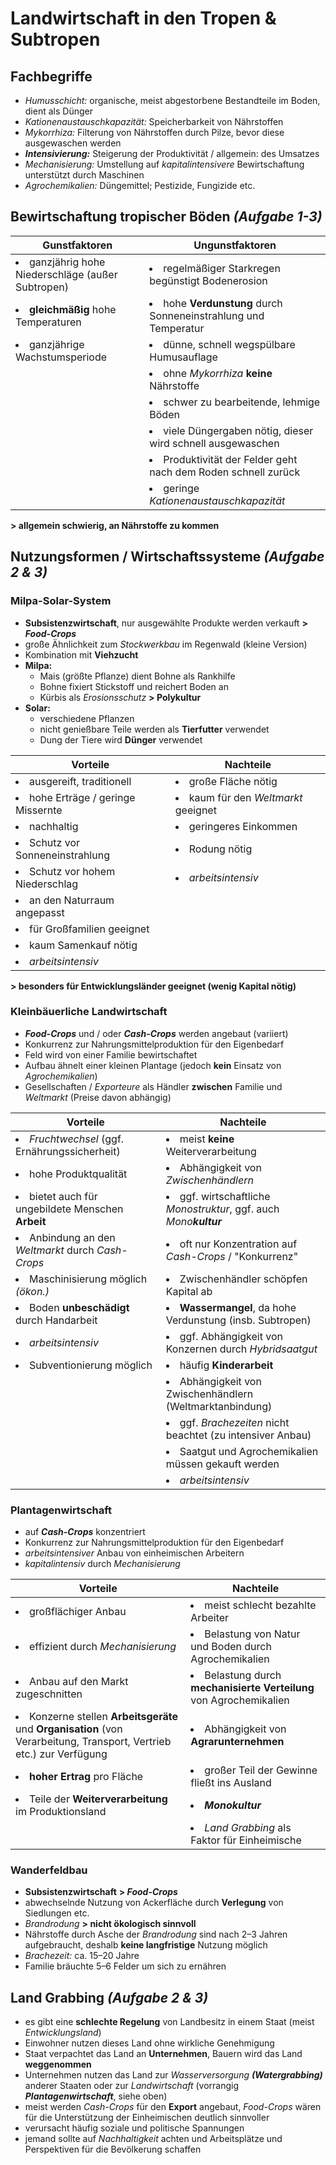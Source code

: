 # Landwirtschaft in den Tropen & Subtropen

## Fachbegriffe

- *Humusschicht:* organische, meist abgestorbene Bestandteile im Boden, dient als Dünger
- *Kationenaustauschkapazität:* Speicherbarkeit von Nährstoffen
- *Mykorrhiza:* Filterung von Nährstoffen durch Pilze, bevor diese ausgewaschen werden
- ***Intensivierung:*** Steigerung der Produktivität / allgemein: des Umsatzes
- *Mechanisierung:* Umstellung auf *kapitalintensivere* Bewirtschaftung unterstützt durch Maschinen
- *Agrochemikalien:* Düngemittel; Pestizide, Fungizide etc.

## Bewirtschaftung tropischer Böden *(Aufgabe 1-3)*

Gunstfaktoren | Ungunstfaktoren
--- | ---
<li>ganzjährig hohe Niederschläge (außer Subtropen)</li> | <li>regelmäßiger Starkregen begünstigt Bodenerosion</li>
<li>**gleichmäßig** hohe Temperaturen</li> | <li>hohe **Verdunstung** durch Sonneneinstrahlung und Temperatur</li>
<li>ganzjährige Wachstumsperiode</li> | <li>dünne, schnell wegspülbare Humusauflage</li>
| | <li>ohne *Mykorrhiza* **keine** Nährstoffe</li>
| | <li>schwer zu bearbeitende, lehmige Böden</li>
| | <li>viele Düngergaben nötig, dieser wird schnell ausgewaschen</li>
| | <li>Produktivität der Felder geht nach dem Roden schnell zurück</li>
| | <li>geringe *Kationenaustauschkapazität*</li>

**> allgemein schwierig, an Nährstoffe zu kommen**

## Nutzungsformen / Wirtschaftssysteme *(Aufgabe 2 & 3)*

### Milpa-Solar-System
- **Subsistenzwirtschaft**, nur ausgewählte Produkte werden verkauft **> *Food-Crops***
- große Ähnlichkeit zum *Stockwerkbau* im Regenwald (kleine Version)
- Kombination mit **Viehzucht**
- **Milpa:**
	- Mais (größte Pflanze) dient Bohne als Rankhilfe
	- Bohne fixiert Stickstoff und reichert Boden an
	- Kürbis als *Erosionsschutz* **> Polykultur**
- **Solar:**
	- verschiedene Pflanzen
	- nicht genießbare Teile werden als **Tierfutter** verwendet
	- Dung der Tiere wird **Dünger** verwendet

Vorteile | Nachteile
--- | ---
<li>ausgereift, traditionell</li> | <li>große Fläche nötig</li>
<li>hohe Erträge / geringe Missernte</li> | <li>kaum für den *Weltmarkt* geeignet</li>
<li>nachhaltig</li> | <li>geringeres Einkommen</li>
<li>Schutz vor Sonneneinstrahlung</li> | <li>Rodung nötig</li>
<li>Schutz vor hohem Niederschlag</li> | <li>*arbeitsintensiv*</li>
<li>an den Naturraum angepasst</li> |
<li>für Großfamilien geeignet</li> |
<li>kaum Samenkauf nötig</li> |
<li>*arbeitsintensiv*</li> |

**> besonders für Entwicklungsländer geeignet (wenig Kapital nötig)**

### Kleinbäuerliche Landwirtschaft
- ***Food-Crops*** und / oder ***Cash-Crops*** werden angebaut (variiert)
- Konkurrenz zur Nahrungsmittelproduktion für den Eigenbedarf
- Feld wird von einer Familie bewirtschaftet
- Aufbau ähnelt einer kleinen Plantage (jedoch **kein** Einsatz von *Agrochemikalien*)
- Gesellschaften / *Exporteure* als Händler **zwischen** Familie und *Weltmarkt* (Preise davon abhängig)

Vorteile | Nachteile
--- | ---
<li>*Fruchtwechsel* (ggf. Ernährungssicherheit)</li>| <li>meist **keine** Weiterverarbeitung</li>
<li>hohe Produktqualität</li> | <li>Abhängigkeit von *Zwischenhändlern*</li>
<li>bietet auch für ungebildete Menschen **Arbeit**</li> | <li>ggf. wirtschaftliche *Monostruktur*, ggf. auch *Mono**kultur***</li>
<li>Anbindung an den *Weltmarkt* durch *Cash-Crops*</li> | <li>oft nur Konzentration auf *Cash-Crops* / "Konkurrenz"</li>
<li>Maschinisierung möglich *(ökon.)*</li> | <li>Zwischenhändler schöpfen Kapital ab</li>
<li>Boden **unbeschädigt** durch Handarbeit</li> | <li>**Wassermangel**, da hohe Verdunstung (insb. Subtropen)</li>
<li>*arbeitsintensiv*</li> | <li>ggf. Abhängigkeit von Konzernen durch *Hybridsaatgut*</li>
<li>Subventionierung möglich</li> | <li>häufig **Kinderarbeit**</li>
| | <li>Abhängigkeit von Zwischenhändlern (Weltmarktanbindung)</li>
| | <li>ggf. *Brachezeiten* nicht beachtet (zu intensiver Anbau)</li>
| | <li>Saatgut und Agrochemikalien müssen gekauft werden</li>
| | <li>*arbeitsintensiv*</li>

### Plantagenwirtschaft
- auf ***Cash-Crops*** konzentriert
- Konkurrenz zur Nahrungsmittelproduktion für den Eigenbedarf
- *arbeitsintensiver* Anbau von einheimischen Arbeitern
- *kapitalintensiv* durch *Mechanisierung*

Vorteile | Nachteile
--- | ---
<li>großflächiger Anbau</li> | <li>meist schlecht bezahlte Arbeiter</li>
<li>effizient durch *Mechanisierung*</li> | <li>Belastung von Natur und Boden durch Agrochemikalien</li>
<li>Anbau auf den Markt zugeschnitten</li> | <li>Belastung durch **mechanisierte Verteilung** von Agrochemikalien</li>
<li>Konzerne stellen **Arbeitsgeräte** und **Organisation** (von Verarbeitung, Transport, Vertrieb etc.) zur Verfügung</li> | <li>Abhängigkeit von **Agrarunternehmen**</li>
<li>**hoher Ertrag** pro Fläche</li> | <li>großer Teil der Gewinne fließt ins Ausland</li>
<li>Teile der **Weiterverarbeitung** im Produktionsland</li> | <li>***Monokultur***</li>
| | <li>*Land Grabbing* als Faktor für Einheimische </li>

### Wanderfeldbau
- **Subsistenzwirtschaft** **> *Food-Crops***
- abwechselnde Nutzung von Ackerfläche durch **Verlegung** von Siedlungen etc.
- *Brandrodung* **> nicht ökologisch sinnvoll**
- Nährstoffe durch Asche der *Brandrodung* sind nach 2–3 Jahren aufgebraucht, deshalb **keine langfristige** Nutzung möglich
- *Brachezeit:* ca. 15–20 Jahre
- Familie bräuchte 5–6 Felder um sich zu ernähren

## Land Grabbing *(Aufgabe 2 & 3)*

- es gibt eine **schlechte Regelung** von Landbesitz in einem Staat (meist *Entwicklungsland*)
- Einwohner nutzen dieses Land ohne wirkliche Genehmigung
- Staat verpachtet das Land an **Unternehmen**, Bauern wird das Land **weggenommen**
- Unternehmen nutzen das Land zur *Wasserversorgung* ***(Watergrabbing)*** anderer Staaten oder zur *Landwirtschaft* (vorrangig ***Plantagenwirtschaft***, siehe oben)
- meist werden *Cash-Crops* für den **Export** angebaut, *Food-Crops* wären für die Unterstützung der Einheimischen deutlich sinnvoller
- verursacht häufig soziale und politische Spannungen
- jemand sollte auf *Nachhaltigkeit* achten und Arbeitsplätze und Perspektiven für die Bevölkerung schaffen

<!--stackedit_data:
eyJoaXN0b3J5IjpbNTM3NDc3ODE5LC00NjUwNzQ4OTYsNjYyMD
AxNDcyLC0xMjQ0MTEwODQ0LDE3NTQ5NTg2ODQsMTA4NDU0MjQz
OSwxMTI4MTU5MzI4LDE1OTU2NDYyMTcsNDAwMjkzNjQzLC0xMD
Y0MDY0ODAyLDM3NTg5MzI0NywtMTk5MTg5OTc0Nyw4NzkyNDk2
NjUsLTE0MDU4Nzc4MjMsMTQ2MjY1OTI2NSwtOTUzNzk1NTUwLD
MxMjY2MDU2NSwtMjA1OTQ5NzUxOSwxMzgzMjIwODY3XX0=
-->
